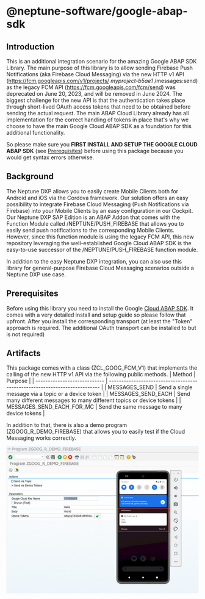 # @neptune-software/google-abap-sdk

## Introduction
This is an additional integration scenario for the amazing Google ABAP SDK Library.
The main purpose of this library is to allow sending Firebase Push Notifications (aka Firebase Cloud Messaging) via the new HTTP v1 API (https://fcm.googleapis.com/v1/projects/ *myproject-b5ae1* /messages:send) as the legacy FCM API (https://fcm.googleapis.com/fcm/send) was deprecated on June 20, 2023, and will be removed in June 2024.
The biggest challenge for the new API is that the authentication takes place through short-lived OAuth access tokens that need to be obtained before sending the actual request. The main ABAP Cloud Library already has all implementation for the correct handling of tokens in place that's why we choose to have the main Google Cloud ABAP SDK as a foundation for this additional functionality.

So please make sure you **FIRST INSTALL AND SETUP THE GOOGLE CLOUD ABAP SDK** (see [Prerequisites](#Prerequisites)) before using this package because you would get syntax errors otherwise. 

## Background
The Neptune DXP allows you to easily create Mobile Clients both for Android and iOS via the Cordova framework. Our solution offers an easy possibility to integrate Firebase Cloud Messaging (Push Notifications via Firebase) into your Mobile Clients by an easy configuration in our Cockpit. Our Neptune DXP SAP Edition is an ABAP Addon that comes with the Function Module called /NEPTUNE/PUSH_FIREBASE that allows you to easily send push notifications to the corresponding Mobile Clients. However, since this function module is using the legacy FCM API, this new repository leveraging the well-established Google Cloud ABAP SDK is the easy-to-use successor of the /NEPTUNE/PUSH_FIREBASE function module.

In addition to the easy Neptune DXP integration, you can also use this library for general-purpose Firebase Cloud Messaging scenarios outside a Neptune DXP use case.

## Prerequisites
Before using this library you need to install the Google [Cloud ABAP SDK](https://cloud.google.com/solutions/sap/docs/abap-sdk/latest/all-guides). It comes with a very detailed install and setup guide so please follow that upfront. After you install the corresponding transport (at least the "Token" approach is required. The additional OAuth transport can be installed to but is not required)

## Artifacts
This package comes with a class (ZCL_GOOG_FCM_V1) that implements the calling of the new HTTP v1 API via the following public methods.
| Method                       | Purpose                                                                    |
| ---------------------------- | -------------------------------------------------------------------------- |
| MESSAGES_SEND                | Send a single message via a topic or a device token                        |
| MESSAGES_SEND_EACH           | Send many different messages to many different topics or device tokens     |
| MESSAGES_SEND_EACH_FOR_MC    | Send the same message to many device tokens                                |

In addition to that, there is also a demo program (ZGOOG_R_DEMO_FIREBASE) that allows you to easily test if the Cloud Messaging works correctly.

![DemoScreenhot](./assets/doc_images/demo_program.png)